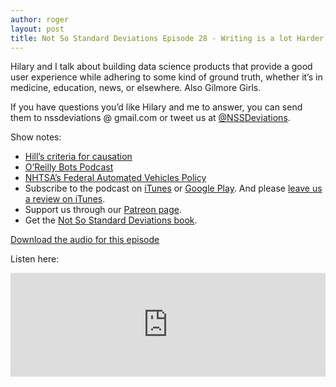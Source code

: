```yaml
---
author: roger
layout: post
title: Not So Standard Deviations Episode 28 - Writing is a lot Harder than Just Talking
---
```


Hilary and I talk about building data science products that provide a good user experience while adhering to some kind of ground truth, whether it’s in medicine, education, news, or elsewhere. Also Gilmore Girls.

If you have questions you’d like Hilary and me to answer, you can send them to nssdeviations @ gmail.com or tweet us at [@NSSDeviations](https://twitter.com/nssdeviations).

Show notes:

* [Hill’s criteria for causation](https://en.wikipedia.org/wiki/Bradford_Hill_criteria)
* [O’Reilly Bots Podcast](https://www.oreilly.com/topics/oreilly-bots-podcast)
* [NHTSA’s Federal Automated Vehicles Policy](http://www.nhtsa.gov/nhtsa/av/index.html)
* Subscribe to the podcast on [iTunes](https://itunes.apple.com/us/podcast/not-so-standard-deviations/id1040614570) or  [Google Play](https://play.google.com/music/listen?u=0#/ps/Izfnbx6tlruojkfrvhjfdj3nmna). And please [leave us a review on iTunes](https://itunes.apple.com/us/podcast/not-so-standard-deviations/id1040614570).
* Support us through our [Patreon page](https://www.patreon.com/NSSDeviations?ty=h).
* Get the [Not So Standard Deviations book](https://leanpub.com/conversationsondatascience/).


[Download the audio for this episode](https://soundcloud.com/nssd-podcast/episode-28-writing-is-a-lot-harder-than-just-talking)

Listen here:
<iframe width="100%" height="166" scrolling="no" frameborder="no" src="https://w.soundcloud.com/player/?url=https%3A//api.soundcloud.com/tracks/297930039&amp;color=ff5500&amp;auto_play=false&amp;hide_related=false&amp;show_comments=true&amp;show_user=true&amp;show_reposts=false"></iframe>